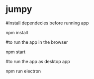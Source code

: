 # jumpy


#Install dependecies before running app


npm install


#to run the app in the browser


npm start


#to run the app as desktop app


npm run electron
